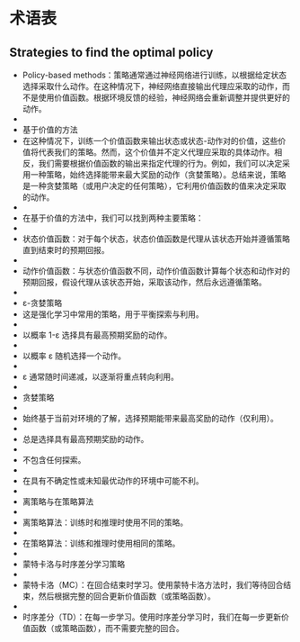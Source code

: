 # 术语表

## Strategies to find the optimal policy

- Policy-based methods：策略通常通过神经网络进行训练，以根据给定状态选择采取什么动作。在这种情况下，神经网络直接输出代理应采取的动作，而不是使用价值函数。根据环境反馈的经验，神经网络会重新调整并提供更好的动作。
- 
- 基于价值的方法
- 在这种情况下，训练一个价值函数来输出状态或状态-动作对的价值，这些价值将代表我们的策略。然而，这个价值并不定义代理应采取的具体动作。相反，我们需要根据价值函数的输出来指定代理的行为。例如，我们可以决定采用一种策略，始终选择能带来最大奖励的动作（贪婪策略）。总结来说，策略是一种贪婪策略（或用户决定的任何策略），它利用价值函数的值来决定采取的动作。
- 
- 在基于价值的方法中，我们可以找到两种主要策略：
- 
- 状态价值函数：对于每个状态，状态价值函数是代理从该状态开始并遵循策略直到结束时的预期回报。
- 
- 动作价值函数：与状态价值函数不同，动作价值函数计算每个状态和动作对的预期回报，假设代理从该状态开始，采取该动作，然后永远遵循策略。
- 
- ε-贪婪策略
- 这是强化学习中常用的策略，用于平衡探索与利用。
- 
- 以概率 1-ε 选择具有最高预期奖励的动作。
- 
- 以概率 ε 随机选择一个动作。
- 
- ε 通常随时间递减，以逐渐将重点转向利用。
- 
- 贪婪策略
- 
- 始终基于当前对环境的了解，选择预期能带来最高奖励的动作（仅利用）。
- 
- 总是选择具有最高预期奖励的动作。
- 
- 不包含任何探索。
- 
- 在具有不确定性或未知最优动作的环境中可能不利。
- 
- 离策略与在策略算法
- 
- 离策略算法：训练时和推理时使用不同的策略。
- 
- 在策略算法：训练和推理时使用相同的策略。
- 
- 蒙特卡洛与时序差分学习策略
- 
- 蒙特卡洛（MC）：在回合结束时学习。使用蒙特卡洛方法时，我们等待回合结束，然后根据完整的回合更新价值函数（或策略函数）。
- 
- 时序差分（TD）：在每一步学习。使用时序差分学习时，我们在每一步更新价值函数（或策略函数），而不需要完整的回合。